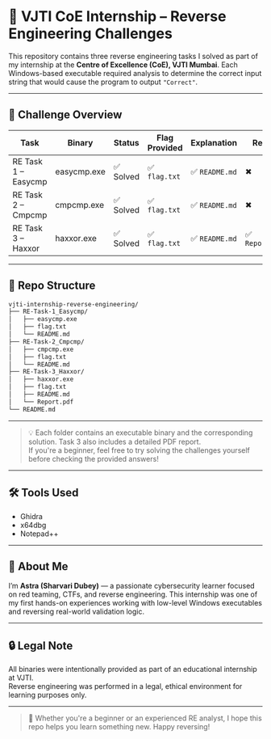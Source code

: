 # 🧠 VJTI CoE Internship – Reverse Engineering Challenges

This repository contains three reverse engineering tasks I solved as part of my internship at the **Centre of Excellence (CoE), VJTI Mumbai**. Each Windows-based executable required analysis to determine the correct input string that would cause the program to output `"Correct"`.

---

## 🧩 Challenge Overview

| Task                          | Binary       | Status   | Flag Provided | Explanation | Report |
|------------------------------|--------------|----------|----------------|-------------|--------|
| RE Task 1 – Easycmp          | easycmp.exe  | ✅ Solved | ✅ `flag.txt`  | ✅ `README.md` | ✖ |
| RE Task 2 – Cmpcmp           | cmpcmp.exe   | ✅ Solved | ✅ `flag.txt`  | ✅ `README.md` | ✖ |
| RE Task 3 – Haxxor           | haxxor.exe   | ✅ Solved | ✅ `flag.txt`  | ✅ `README.md` | ✅ `Report.pdf` |

---

## 📁 Repo Structure

```txt
vjti-internship-reverse-engineering/
├── RE-Task-1_Easycmp/
│   ├── easycmp.exe
│   ├── flag.txt
│   └── README.md
├── RE-Task-2_Cmpcmp/
│   ├── cmpcmp.exe
│   ├── flag.txt
│   └── README.md
├── RE-Task-3_Haxxor/
│   ├── haxxor.exe
│   ├── flag.txt
│   ├── README.md
│   └── Report.pdf
└── README.md
```

---

> 💡 Each folder contains an executable binary and the corresponding solution. Task 3 also includes a detailed PDF report.  
> If you're a beginner, feel free to try solving the challenges yourself before checking the provided answers!

---

## 🛠 Tools Used

- Ghidra
- x64dbg
- Notepad++

---

## 👤 About Me

I’m **Astra (Sharvari Dubey)** — a passionate cybersecurity learner focused on red teaming, CTFs, and reverse engineering. This internship was one of my first hands-on experiences working with low-level Windows executables and reversing real-world validation logic.

---

## 🔒 Legal Note

All binaries were intentionally provided as part of an educational internship at VJTI.  
Reverse engineering was performed in a legal, ethical environment for learning purposes only.

---

> 🚀 Whether you're a beginner or an experienced RE analyst, I hope this repo helps you learn something new. Happy reversing!
